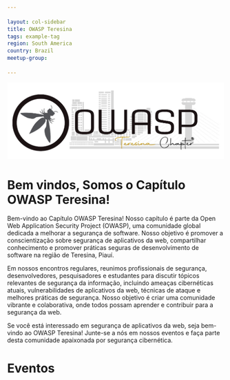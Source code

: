 ```yaml
---

layout: col-sidebar
title: OWASP Teresina
tags: example-tag
region: South America
country: Brazil
meetup-group:

---
```

![Fortaleza, CE](assets/images/owasp-teresina.jpeg)

# Bem vindos, Somos o Capítulo OWASP Teresina!

Bem-vindo ao Capítulo OWASP Teresina! Nosso capítulo é parte da Open Web Application Security Project (OWASP), uma comunidade global dedicada a melhorar a segurança de software. Nosso objetivo é promover a conscientização sobre segurança de aplicativos da web, compartilhar conhecimento e promover práticas seguras de desenvolvimento de software na região de Teresina, Piauí.

Em nossos encontros regulares, reunimos profissionais de segurança, desenvolvedores, pesquisadores e estudantes para discutir tópicos relevantes de segurança da informação, incluindo ameaças cibernéticas atuais, vulnerabilidades de aplicativos da web, técnicas de ataque e melhores práticas de segurança. Nosso objetivo é criar uma comunidade vibrante e colaborativa, onde todos possam aprender e contribuir para a segurança da web.

Se você está interessado em segurança de aplicativos da web, seja bem-vindo ao OWASP Teresina! Junte-se a nós em nossos eventos e faça parte desta comunidade apaixonada por segurança cibernética.

# Eventos
